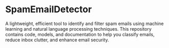 # SpamEmailDetector
A lightweight, efficient tool to identify and filter spam emails using machine learning and natural language processing techniques. This repository contains code, models, and documentation to help you classify emails, reduce inbox clutter, and enhance email security.
